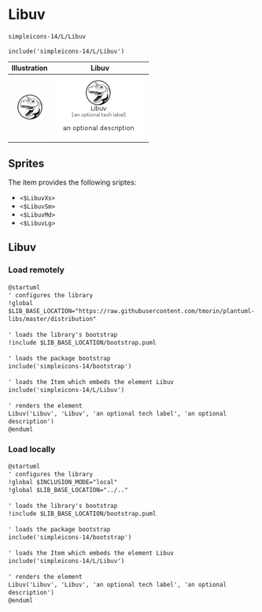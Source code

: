 # Libuv


```text
simpleicons-14/L/Libuv
```

```text
include('simpleicons-14/L/Libuv')
```



| Illustration | Libuv |
| :---: | :---: |
| ![illustration for Illustration](../../simpleicons-14/L/Libuv.png) | ![illustration for Libuv](../../simpleicons-14/L/Libuv.Local.png) |



## Sprites
The item provides the following sriptes:

- `<$LibuvXs>`
- `<$LibuvSm>`
- `<$LibuvMd>`
- `<$LibuvLg>`





## Libuv

### Load remotely
```plantuml
@startuml
' configures the library
!global $LIB_BASE_LOCATION="https://raw.githubusercontent.com/tmorin/plantuml-libs/master/distribution"

' loads the library's bootstrap
!include $LIB_BASE_LOCATION/bootstrap.puml

' loads the package bootstrap
include('simpleicons-14/bootstrap')

' loads the Item which embeds the element Libuv
include('simpleicons-14/L/Libuv')

' renders the element
Libuv('Libuv', 'Libuv', 'an optional tech label', 'an optional description')
@enduml
```

### Load locally
```plantuml
@startuml
' configures the library
!global $INCLUSION_MODE="local"
!global $LIB_BASE_LOCATION="../.."

' loads the library's bootstrap
!include $LIB_BASE_LOCATION/bootstrap.puml

' loads the package bootstrap
include('simpleicons-14/bootstrap')

' loads the Item which embeds the element Libuv
include('simpleicons-14/L/Libuv')

' renders the element
Libuv('Libuv', 'Libuv', 'an optional tech label', 'an optional description')
@enduml
```

